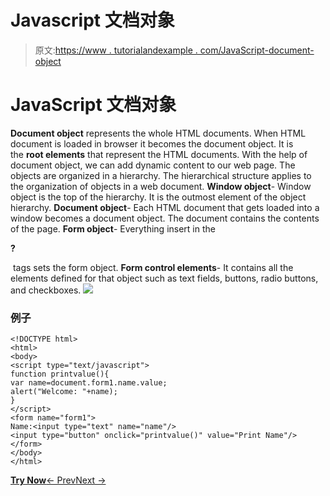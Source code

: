 # Javascript 文档对象

> 原文:[https://www . tutorialandexample . com/JavaScript-document-object](https://www.tutorialandexample.com/javascript-document-object)

# JavaScript 文档对象

**Document object** represents the whole HTML documents. When HTML document is loaded in browser it becomes the document object. It is the **root elements** that represent the HTML documents. With the help of document object, we can add dynamic content to our web page. The objects are organized in a hierarchy. The hierarchical structure applies to the organization of objects in a web document. **Window object**- Window object is the top of the hierarchy. It is the outmost element of the object hierarchy. **Document object**- Each HTML document that gets loaded into a window becomes a document object. The document contains the contents of the page. **Form object**- Everything insert in the **<form>?</form>** tags sets the form object. **Form control elements**- It contains all the elements defined for that object such as text fields, buttons, radio buttons, and checkboxes. ![](../Images/03a41635c22f330d12f5fe511a2bfc42.png)

### 例子

```
<!DOCTYPE html>  
<html>  
<body>  
<script type="text/javascript">  
function printvalue(){    
var name=document.form1.name.value;    
alert("Welcome: "+name);    
}    
</script>  
<form name="form1">  
Name:<input type="text" name="name"/>  
<input type="button" onclick="printvalue()" value="Print Name"/>  
</form>  
</body>  
</html>
```

**[Try Now](https://editor.tutorialandexample.com/web/test.jsp?filename=javascriptdocumentobject1)**[← Prev](https://www.tutorialandexample.com/javascript-window-object)[Next →](https://www.tutorialandexample.com/javascript-event)